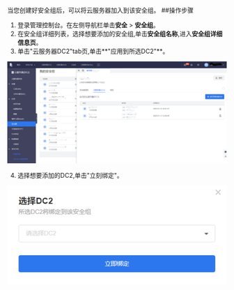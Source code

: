 当您创建好安全组后，可以将云服务器加入到该安全组。
##操作步骤
1. 登录管理控制台。在左侧导航栏单击**安全** > **安全组**。
2. 在安全组详细列表，选择想要添加的安全组,单击**安全组名称**,进入**安全组详细信息页**。
3. 单击"云服务器DC2"tab页,单击**"应用到所选DC2"**。

 ![avatar](./picture/3.1.png)

4. 选择想要添加的DC2,单击"立刻绑定"。

 ![avatar](./picture/3.2.png)



